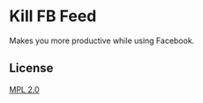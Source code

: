 # Kill FB Feed

Makes you more productive while using Facebook.

## License

[MPL 2.0](https://www.mozilla.org/MPL/2.0/)
